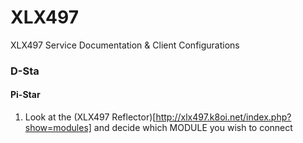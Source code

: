# XLX497
XLX497 Service Documentation &amp; Client Configurations
### D-Sta
#### Pi-Star
1. Look at the (XLX497 Reflector)[http://xlx497.k8oi.net/index.php?show=modules] and decide which MODULE you wish to connect
